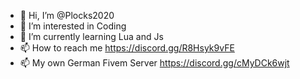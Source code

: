 - 👋 Hi, I’m @Plocks2020
- 👀 I’m interested in Coding
- 🌱 I’m currently learning Lua and Js
- 📫 How to reach me https://discord.gg/R8Hsyk9vFE
- 📫 My own German Fivem Server https://discord.gg/cMyDCk6wjt
